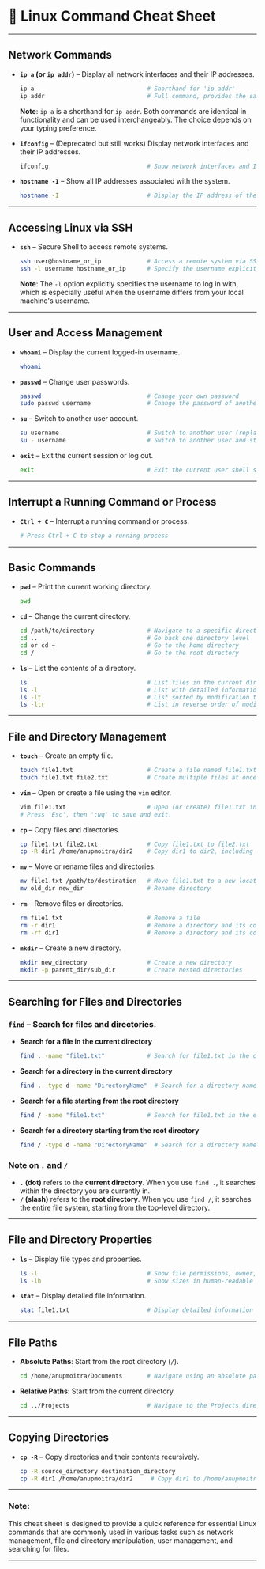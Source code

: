 # **🐧 Linux Command Cheat Sheet**

---

## **Network Commands**

- **`ip a` (or `ip addr`)** – Display all network interfaces and their IP addresses.  
  ```bash
  ip a                                # Shorthand for 'ip addr'
  ip addr                             # Full command, provides the same output
  ```
  **Note**: `ip a` is a shorthand for `ip addr`. Both commands are identical in functionality and can be used interchangeably. The choice depends on your typing preference.

- **`ifconfig`** – (Deprecated but still works) Display network interfaces and their IP addresses.
  ```bash
  ifconfig                            # Show network interfaces and IP details
  ```

- **`hostname -I`** – Show all IP addresses associated with the system.
  ```bash
  hostname -I                         # Display the IP address of the system
  ```

---

## **Accessing Linux via SSH**

- **`ssh`** – Secure Shell to access remote systems.
  ```bash
  ssh user@hostname_or_ip             # Access a remote system via SSH (replace 'user' and 'hostname_or_ip')
  ssh -l username hostname_or_ip      # Specify the username explicitly with the `-l` option
  ```
  **Note**: The `-l` option explicitly specifies the username to log in with, which is especially useful when the username differs from your local machine's username.

---

## **User and Access Management**

- **`whoami`** – Display the current logged-in username.
  ```bash
  whoami
  ```

- **`passwd`** – Change user passwords.
  ```bash
  passwd                              # Change your own password
  sudo passwd username                # Change the password of another user (requires sudo)
  ```

- **`su`** – Switch to another user account.
  ```bash
  su username                         # Switch to another user (replace 'username' with the desired user)
  su - username                       # Switch to another user and start a login shell
  ```

- **`exit`** – Exit the current session or log out.
  ```bash
  exit                                # Exit the current user shell session
  ```

---

## **Interrupt a Running Command or Process**

- **`Ctrl + C`** – Interrupt a running command or process.
  ```bash
  # Press Ctrl + C to stop a running process
  ```

---

## **Basic Commands**

- **`pwd`** – Print the current working directory.
  ```bash
  pwd
  ```

- **`cd`** – Change the current directory.
  ```bash
  cd /path/to/directory               # Navigate to a specific directory
  cd ..                               # Go back one directory level
  cd or cd ~                          # Go to the home directory
  cd /                                # Go to the root directory
  ```

- **`ls`** – List the contents of a directory.
  ```bash
  ls                                  # List files in the current directory
  ls -l                               # List with detailed information
  ls -lt                              # List sorted by modification time
  ls -ltr                             # List in reverse order of modification time
  ```

---

## **File and Directory Management**

- **`touch`** – Create an empty file.
  ```bash
  touch file1.txt                     # Create a file named file1.txt
  touch file1.txt file2.txt           # Create multiple files at once
  ```

- **`vim`** – Open or create a file using the `vim` editor.
  ```bash
  vim file1.txt                       # Open (or create) file1.txt in vim editor
  # Press 'Esc', then ':wq' to save and exit.
  ```

- **`cp`** – Copy files and directories.
  ```bash
  cp file1.txt file2.txt              # Copy file1.txt to file2.txt
  cp -R dir1 /home/anupmoitra/dir2    # Copy dir1 to dir2, including all subdirectories and files
  ```

- **`mv`** – Move or rename files and directories.
  ```bash
  mv file1.txt /path/to/destination   # Move file1.txt to a new location
  mv old_dir new_dir                  # Rename directory
  ```

- **`rm`** – Remove files or directories.
  ```bash
  rm file1.txt                        # Remove a file
  rm -r dir1                          # Remove a directory and its contents
  rm -rf dir1                         # Remove a directory and its contents without confirmation, even for write-protected files
  ```

- **`mkdir`** – Create a new directory.
  ```bash
  mkdir new_directory                 # Create a new directory
  mkdir -p parent_dir/sub_dir         # Create nested directories
  ```

---

## **Searching for Files and Directories**

### **`find`** – Search for files and directories.

- **Search for a file in the current directory**
  ```bash
  find . -name "file1.txt"            # Search for file1.txt in the current directory (.)
  ```

- **Search for a directory in the current directory**
  ```bash
  find . -type d -name "DirectoryName"  # Search for a directory named "DirectoryName" in the current directory (.)
  ```

- **Search for a file starting from the root directory**
  ```bash
  find / -name "file1.txt"            # Search for file1.txt in the entire file system starting from the root (/)
  ```

- **Search for a directory starting from the root directory**
  ```bash
  find / -type d -name "DirectoryName"  # Search for a directory named "DirectoryName" in the entire file system starting from the root (/)
  ```

### **Note on `.` and `/`**
- **`.` (dot)** refers to the **current directory**. When you use `find .`, it searches within the directory you are currently in.
- **`/` (slash)** refers to the **root directory**. When you use `find /`, it searches the entire file system, starting from the top-level directory.

---

## **File and Directory Properties**

- **`ls`** – Display file types and properties.
  ```bash
  ls -l                               # Show file permissions, owner, group, and size
  ls -lh                              # Show sizes in human-readable format
  ```

- **`stat`** – Display detailed file information.
  ```bash
  stat file1.txt                      # Display detailed information about file1.txt
  ```

---

## **File Paths**

- **Absolute Paths**: Start from the root directory (`/`).
  ```bash
  cd /home/anupmoitra/Documents       # Navigate using an absolute path
  ```

- **Relative Paths**: Start from the current directory.
  ```bash
  cd ../Projects                      # Navigate to the Projects directory in the parent directory
  ```

---

## **Copying Directories**

- **`cp -R`** – Copy directories and their contents recursively.
  ```bash
  cp -R source_directory destination_directory
  cp -R dir1 /home/anupmoitra/dir2     # Copy dir1 to /home/anupmoitra/dir2
  ```

---

### **Note**:
This cheat sheet is designed to provide a quick reference for essential Linux commands that are commonly used in various tasks such as network management, file and directory manipulation, user management, and searching for files.

---
